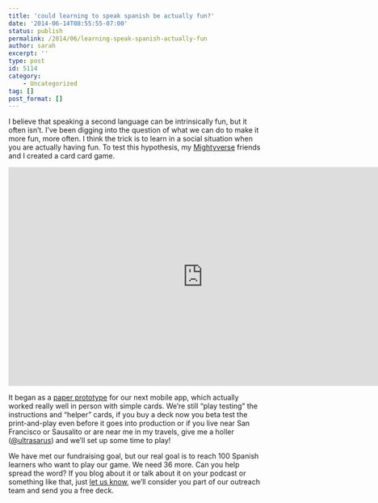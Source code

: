 ```yaml
---
title: 'could learning to speak spanish be actually fun?'
date: '2014-06-14T08:55:55-07:00'
status: publish
permalink: /2014/06/learning-speak-spanish-actually-fun
author: sarah
excerpt: ''
type: post
id: 5114
category:
    - Uncategorized
tag: []
post_format: []
---
```

I believe that speaking a second language can be intrinsically fun, but it often isn’t. I’ve been digging into the question of what we can do to make it more fun, more often. I think the trick is to learn in a social situation when you are actually having fun. To test this hypothesis, my [Mightyverse](https://www.mightyverse.com/) friends and I created a card card game.

<iframe allow="accelerometer; autoplay; clipboard-write; encrypted-media; gyroscope; picture-in-picture" allowfullscreen="" frameborder="0" height="433" loading="lazy" src="https://www.youtube.com/embed/mV1lWDOpRKU?feature=oembed" title="¡Dígame! An Immersive Spanish Language Learning Game" width="770"></iframe>

It began as a [paper prototype](http://blog.mightyverse.com/2014/05/making-a-game-out-of-learning-a-language/) for our next mobile app, which actually worked really well in person with simple cards. We’re still “play testing” the instructions and “helper” cards, if you buy a deck now you beta test the print-and-play even before it goes into production or if you live near San Francisco or Sausalito or are near me in my travels, give me a holler ([@ultrasarus](https://twitter.com/ultrasaurus)) and we’ll set up some time to play!

We have met our fundraising goal, but our real goal is to reach 100 Spanish learners who want to play our game. We need 36 more. Can you help spread the word? If you blog about it or talk about it on your podcast or something like that, just [let us know](mailto:feedback@mightyverse.com), we’ll consider you part of our outreach team and send you a free deck.